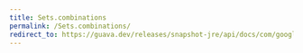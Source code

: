 ```yaml
---
title: Sets.combinations
permalink: /Sets.combinations/
redirect_to: https://guava.dev/releases/snapshot-jre/api/docs/com/google/common/collect/Sets.html#combinations-java.util.Set-int-
---
```

